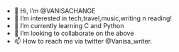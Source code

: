 - 👋 Hi, I’m @VANISACHANGE
- 👀 I’m interested in tech,travel,music,writing n reading!
- 🌱 I’m currently learning C and Python
- 💞️ I’m looking to collaborate on the above
- 📫 How to reach me via twitter @Vanisa_writer.

<!---
VANISACHANGE/VANISACHANGE is a ✨ special ✨ repository because its `README.md` (this file) appears on your GitHub profile.
You can click the Preview link to take a look at your changes.
--->
